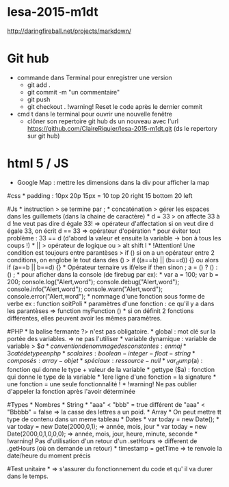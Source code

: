 # Iesa-2015-m1dt

http://daringfireball.net/projects/markdown/

# Git hub
* commande dans Terminal pour enregistrer une version
    * git add .
    * git commit -m "un commentaire"
    * git push
    * git checkout . !warning! Reset le code après le dernier commit
* cmd t dans le terminal pour ouvrir une nouvelle fenêtre
    * clôner son repertoire git hub ds un nouveau avec l'url https://github.com/ClaireRiquier/Iesa-2015-m1dt.git (ds le repertory sur git hub)

# html 5 / JS
* Google Map : mettre les dimensions dans la div pour afficher la map

#css
    * padding : 10px 20p 15px   =   10 top  20 right  15 bottom  20 left

#Js
    * instruction > se termine par ;
    * concaténation > gérer les espaces dans les guillemets (dans la chaine de caractère)
    * d = 33 > on affecte 33 à d !ne veut pas dire d égale 33! => opérateur d'affectation
    si on veut dire d égale 33, on écrit d == 33 => opérateur d'opération
        * pour éviter tout problème : 33 == d  (d'abord la valeur et ensuite la variable -> bon à tous les coups !)
    * || > opérateur de logique ou > alt shift l
    * !Attention! Une condition est toujours entre parantèses > if ()
    si on a un opérateur entre 2 conditions, on englobe le tout dans des () > if ((a==b) || (b==d)) {}  ou alors if (a==b || b==d) {}
    * Opérateur ternaire vs if/else
                    if     then     sinon    ;
        a =        ()   ?   ()    :   () ;
    * pour aficher dans la console (de firebug par ex):
        * var a = 100;
          var b = 200;
    console.log("Alert,word");
    console.debug("Alert,word");
    console.info("Alert,word");
    console.warn("Alert,word");
    console.error("Alert,word");
    * nommage d'une fonction sous forme de verbe ex : function soitPoli
    * paramètres d'une fonction : ce qu'il y a dans les parantèses => function myFunction ()
        * si on définit 2 fonctions différentes, elles peuvent avoir les mêmes paramètres.

#PHP
    * la balise fermante ?> n'est pas obligatoire.
    * global : mot clé sur la portée des variables. => ne pas l'utiliser
    * variable dynamique : variable de variable > $$a
    * convention de nommage des constantes : en maj
    * 3 caté de type en php
        * scalaires : boolean - integer - float - string
        * composés : array - objet
        * spéciaux : ressource - null
    * var_dump($a) : fonction qui donne le type + valeur de la variable
    * gettype ($a) : fonction qui donne le type de la variable
    * 1ere ligne d'une fonction = la signature
    * une fonction = une seule fonctionnalité !
    * !warning! Ne pas oublier d'appeler la fonction après l'avoir déterminée

#Types
    * Nombres
    * String
        * "aaa" < "bbb" = true  différent de "aaa" < "Bbbbb" = false => la casse des lettres a un poid.
    * Array
        * On peut mettre tt type de contenu dans un meme tableau
    * Dates
        * var today = new Date();
        * var today = new Date(2000,0,1); => année, mois, jour
        * var today = new Date(2000,0,1,0,0,0); => année, mois, jour, heure, minute, seconde
        * !warning! Pas d'utilisation d'un retour d'un .setHours => different de .getHours (où on demande un retour)
        * timestamp = getTime => te renvoie la date/heure du moment précis

#Test unitaire
    * => s'assurer du fonctionnement du code et qu' il va durer dans le temps.




